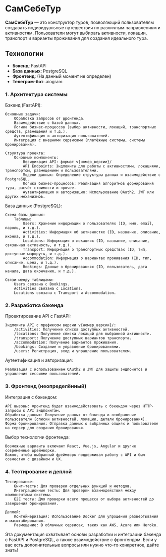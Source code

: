 # СамСебеТур

**СамСебеТур** — это конструктор туров, позволяющий пользователям создавать индивидуальные путешествия по различным направлениям и активностям. Пользователи могут выбирать активности, локации, транспорт и варианты проживания для создания идеального тура.

## Технологии

- **Бэкенд**: FastAPI
- **База данных**: PostgreSQL
- **Фронтенд**: (На данный момент не определен)
- **Телеграм-бот**: aiogram

### 1. Архитектура системы
Бэкенд (FastAPI):

    Основные задачи:
        Обработка запросов от фронтенда.
        Взаимодействие с базой данных.
        Логика бизнес-процессов (выбор активности, локаций, транспортных средств, размещения и т.д.).
        Аутентификация и авторизация пользователей.
        Интеграция с внешними сервисами (платёжные системы, системы бронирования).

    Структура проекта:
        Основные компоненты:
            Весификация API: формат v{номер_версии}/
            API Endpoints: Эндпоинты для работы с активностями, локациями, транспортом, размещением и пользователями.
            Модели данных: Определение структуры данных и взаимодействие с PostgreSQL.
            Логика бизнес-процессов: Реализация алгоритмов формирования тура, расчёт стоимости и прочее.
            Аутентификация и авторизация: Использование OAuth2, JWT или других механизмов.

База данных (PostgreSQL):

    Схема базы данных:
        Таблицы:
            Users: Хранение информации о пользователях (ID, имя, email, пароль, и т.д.).
            Activities: Информация об активностях (ID, название, описание, иконка, и т.д.).
            Locations: Информация о локациях (ID, название, описание, связанная активность, и т.д.).
            Transport: Информация о транспортных средствах (ID, тип, доступные маршруты, и т.д.).
            Accommodation: Информация о вариантах проживания (ID, тип, описание, цена, и т.д.).
            Bookings: Данные о бронированиях (ID, пользователь, дата начала, дата окончания, и т.д.).

    Связи между таблицами:
        Users связана с Bookings.
        Activities связана с Locations.
        Locations связана с Transport и Accommodation.

### 2. Разработка бэкенда
Проектирование API с FastAPI:


    Эндпоинты API c префиксом версии v{номер_версии}/:
        /activities: Получение списка доступных активностей.
        /locations: Получение списка локаций для выбранной активности.
        /transport: Получение доступных вариантов транспорта.
        /accommodation: Получение вариантов проживания.
        /bookings: Создание и управление бронированиями.
        /users: Регистрация, вход и управление пользователем.


   Аутентификация и авторизация:

    Реализация с использованием OAuth2 и JWT для защиты эндпоинтов и управления сессиями пользователей.

### 3. Фронтенд (неопределённый)
Интеграция с бэкендом:

    API вызовы: Фронтенд будет взаимодействовать с бэкендом через HTTP-запросы к API эндпоинтам.
    Обработка данных: Получение данных от бэкенда и отображение пользователю (списки активностей, локации, детали бронирования).
    Форма бронирования: Отправка данных о выбранных опциях и пользователе на сервер для создания бронирования.

Выбор технологии фронтенда:

    Возможные варианты включают React, Vue.js, Angular и другие современные фреймворки.
    Важно, чтобы выбранный фреймворк поддерживал работу с API и был совместим с дизайном и UX.

### 4. Тестирование и деплой

    Тестирование:
        Юнит-тесты: Для проверки отдельных функций и методов.
        Интеграционные тесты: Для проверки взаимодействия между компонентами системы.
        E2E тесты: Для проверки всего процесса от выбора активностей до завершения бронирования.

    Деплой:
        Контейнеризация: Использование Docker для упрощения развертывания и масштабирования.
        Размещение: В облачных сервисах, таких как AWS, Azure или Heroku.

Эта документация охватывает основы разработки и интеграции бэкенда с FastAPI и PostgreSQL, а также взаимодействие с фронтендом. Если у вас есть дополнительные вопросы или нужно что-то конкретное, дайте знать!
